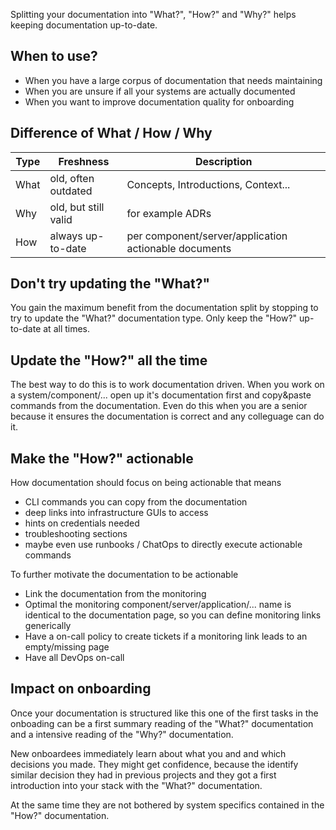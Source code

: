 Splitting your documentation into "What?", "How?" and "Why?" helps keeping documentation up-to-date.

## When to use?

- When you have a large corpus of documentation that needs maintaining
- When you are unsure if all your systems are actually documented
- When you want to improve documentation quality for onboarding

## Difference of What / How / Why

| Type     | Freshness            | Description                                            |
|----------|----------------------|--------------------------------------------------------|
| What     | old, often outdated  | Concepts, Introductions, Context...                    |
| Why      | old, but still valid | for example ADRs                                       |
| How      | always up-to-date    | per component/server/application actionable documents  |

## Don't try updating the "What?"

You gain the maximum benefit from the documentation split by stopping to try to update the "What?"
documentation type. Only keep the "How?" up-to-date at all times.

## Update the "How?" all the time

The best way to do this is to work documentation driven. When you work on a system/component/...
open up it's documentation first and copy&paste commands from the documentation. Even do this when
you are a senior because it ensures the documentation is correct and any colleguage can do it.

## Make the "How?" actionable

How documentation should focus on being actionable that means

- CLI commands you can copy from the documentation
- deep links into infrastructure GUIs to access
- hints on credentials needed
- troubleshooting sections
- maybe even use runbooks / ChatOps to directly execute actionable commands

To further motivate the documentation to be actionable

- Link the documentation from the monitoring
- Optimal the monitoring component/server/application/... name is identical 
  to the documentation page, so you can define monitoring links generically
- Have a on-call policy to create tickets if a monitoring link leads to an empty/missing page
- Have all DevOps on-call

## Impact on onboarding

Once your documentation is structured like this one of the first tasks in the onboading can be a first
summary reading of the "What?" documentation and a intensive reading of the "Why?" documentation.

New onboardees immediately learn about what you and and which decisions you made. They might get 
confidence, because the identify similar decision they had in previous projects and they got a first
introduction into your stack with the "What?" documentation.

At the same time they are not bothered by system specifics contained in the "How?" documentation.
